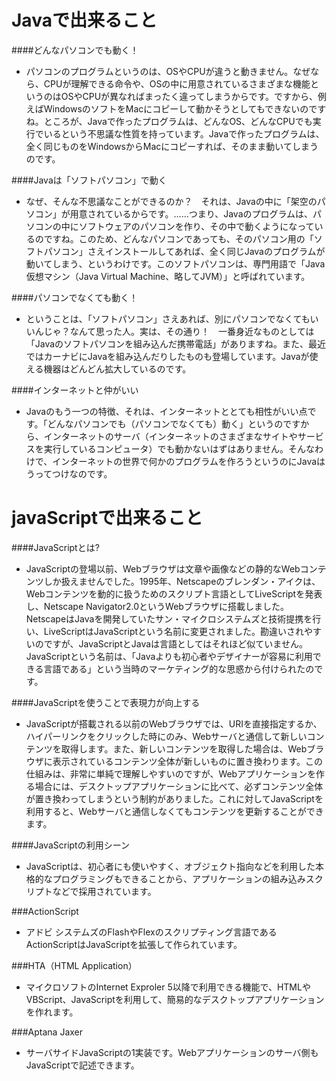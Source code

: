 # Javaで出来ること

####どんなパソコンでも動く！
- パソコンのプログラムというのは、OSやCPUが違うと動きません。なぜなら、CPUが理解できる命令や、OSの中に用意されているさまざまな機能というのはOSやCPUが異なればまったく違ってしまうからです。ですから、例えばWindowsのソフトをMacにコピーして動かそうとしてもできないのですね。ところが、Javaで作ったプログラムは、どんなOS、どんなCPUでも実行でいるという不思議な性質を持っています。Javaで作ったプログラムは、全く同じものをWindowsからMacにコピーすれば、そのまま動いてしまうのです。


####Javaは「ソフトパソコン」で動く
- なぜ、そんな不思議なことができるのか？　それは、Javaの中に「架空のパソコン」が用意されているからです。……つまり、Javaのプログラムは、パソコンの中にソフトウェアのパソコンを作り、その中で動くようになっているのですね。このため、どんなパソコンであっても、そのパソコン用の「ソフトパソコン」さえインストールしてあれば、全く同じJavaのプログラムが動いてしまう、というわけです。このソフトパソコンは、専門用語で「Java仮想マシン（Java Virtual Machine、略してJVM）」と呼ばれています。


####パソコンでなくても動く！
- ということは、「ソフトパソコン」さえあれば、別にパソコンでなくてもいいんじゃ？なんて思った人。実は、その通り！　一番身近なものとしては「Javaのソフトパソコンを組み込んだ携帯電話」がありますね。また、最近ではカーナビにJavaを組み込んだりしたものも登場しています。Javaが使える機器はどんどん拡大しているのです。


####インターネットと仲がいい
- Javaのもう一つの特徴、それは、インターネットととても相性がいい点です。「どんなパソコンでも（パソコンでなくても）動く」というのですから、インターネットのサーバ（インターネットのさまざまなサイトやサービスを実行しているコンピュータ）でも動かないはずはありません。そんなわけで、インターネットの世界で何かのプログラムを作ろうというのにJavaはうってつけなのです。


# javaScriptで出来ること

####JavaScriptとは?
- JavaScriptの登場以前、Webブラウザは文章や画像などの静的なWebコンテンツしか扱えませんでした。1995年、Netscapeのブレンダン・アイクは、Webコンテンツを動的に扱うためのスクリプト言語としてLiveScriptを発表し、Netscape Navigator2.0というWebブラウザに搭載しました。NetscapeはJavaを開発していたサン・マイクロシステムズと技術提携を行い、LiveScriptはJavaScriptという名前に変更されました。勘違いされやすいのですが、JavaScriptとJavaは言語としてはそれほど似ていません。JavaScriptという名前は、「Javaよりも初心者やデザイナーが容易に利用できる言語である」という当時のマーケティング的な思惑から付けられたのです。


####JavaScriptを使うことで表現力が向上する
- JavaScriptが搭載される以前のWebブラウザでは、URIを直接指定するか、ハイパーリンクをクリックした時にのみ、Webサーバと通信して新しいコンテンツを取得します。また、新しいコンテンツを取得した場合は、Webブラウザに表示されているコンテンツ全体が新しいものに置き換わります。この仕組みは、非常に単純で理解しやすいのですが、Webアプリケーションを作る場合には、デスクトップアプリケーションに比べて、必ずコンテンツ全体が置き換わってしまうという制約がありました。これに対してJavaScriptを利用すると、Webサーバと通信しなくてもコンテンツを更新することができます。


####JavaScriptの利用シーン
- JavaScriptは、初心者にも使いやすく、オブジェクト指向などを利用した本格的なプログラミングもできることから、アプリケーションの組み込みスクリプトなどで採用されています。

###ActionScript
- アドビ システムズのFlashやFlexのスクリプティング言語であるActionScriptはJavaScriptを拡張して作られています。

###HTA（HTML Application）
- マイクロソフトのInternet Exproler 5以降で利用できる機能で、HTMLやVBScript、JavaScriptを利用して、簡易的なデスクトップアプリケーションを作れます。


###Aptana Jaxer
- サーバサイドJavaScriptの1実装です。Webアプリケーションのサーバ側もJavaScriptで記述できます。
